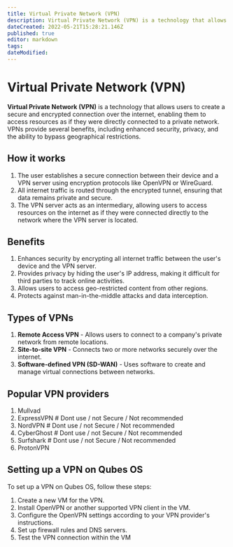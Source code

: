 ```yaml
---
title: Virtual Private Network (VPN)
description: Virtual Private Network (VPN) is a technology that allows users to create a secure and encrypted connection over the internet, enabling them to access resources as if they were directly connected to a private network. VPNs provide several benefits, including enhanced security, privacy, and the ability to bypass geographical restrictions.
dateCreated: 2022-05-21T15:28:21.146Z
published: true
editor: markdown
tags: 
dateModified: 
---
```

# Virtual Private Network (VPN)

**Virtual Private Network (VPN)** is a technology that allows users to create a secure and encrypted connection over the internet, enabling them to access resources as if they were directly connected to a private network. VPNs provide several benefits, including enhanced security, privacy, and the ability to bypass geographical restrictions.

## How it works
1. The user establishes a secure connection between their device and a VPN server using encryption protocols like OpenVPN or WireGuard.
2. All internet traffic is routed through the encrypted tunnel, ensuring that data remains private and secure.
3. The VPN server acts as an intermediary, allowing users to access resources on the internet as if they were connected directly to the network where the VPN server is located.

## Benefits
1. Enhances security by encrypting all internet traffic between the user's device and the VPN server.
2. Provides privacy by hiding the user's IP address, making it difficult for third parties to track online activities.
3. Allows users to access geo-restricted content from other regions.
4. Protects against man-in-the-middle attacks and data interception.

## Types of VPNs
1. **Remote Access VPN** - Allows users to connect to a company's private network from remote locations.
2. **Site-to-site VPN** - Connects two or more networks securely over the internet.
3. **Software-defined VPN (SD-WAN)** - Uses software to create and manage virtual connections between networks.

## Popular VPN providers
1. Mullvad
2. ExpressVPN # Dont use / not Secure / Not recommended
3. NordVPN # Dont use / not Secure / Not recommended
4. CyberGhost # Dont use / not Secure / Not recommended
5. Surfshark # Dont use / not Secure / Not recommended
6. ProtonVPN

## Setting up a VPN on Qubes OS

To set up a VPN on Qubes OS, follow these steps:

1. Create a new VM for the VPN.
2. Install OpenVPN or another supported VPN client in the VM.
3. Configure the OpenVPN settings according to your VPN provider's instructions.
4. Set up firewall rules and DNS servers.
5. Test the VPN connection within the VM
